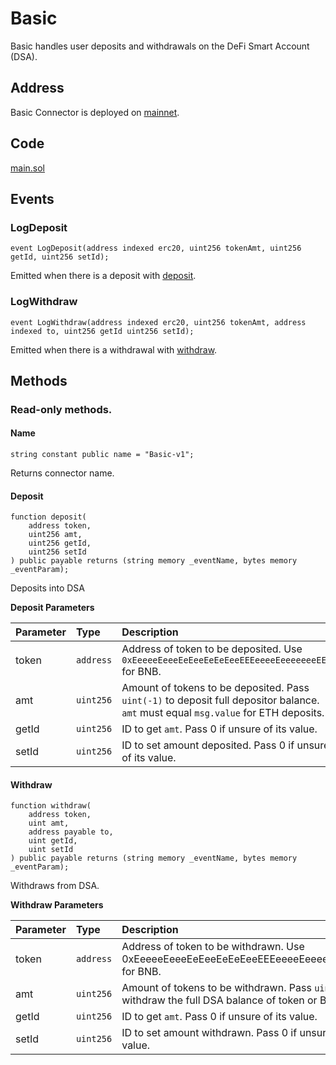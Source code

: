 # Basic

Basic handles user deposits and withdrawals on the DeFi Smart Account \(DSA\).

## Address

Basic Connector is deployed on [mainnet](https://bscscan.com/address/0xC2e1c0fc0A2c0126AD5222D6eB2453c6aEc1e637).

## Code

[main.sol](https://github.com/Open-Currency-Collective/Nubian-dsa-connectors/blob/master/contracts/connectors/basic/main.sol)

## Events

### LogDeposit

```text
event LogDeposit(address indexed erc20, uint256 tokenAmt, uint256 getId, uint256 setId);
```

Emitted when there is a deposit with [deposit](basic.md#Deposit).

### LogWithdraw

```text
event LogWithdraw(address indexed erc20, uint256 tokenAmt, address indexed to, uint256 getId uint256 setId);
```

Emitted when there is a withdrawal with [withdraw](basic.md#Withdraw).

## Methods

### Read-only methods.

#### Name

```text
string constant public name = "Basic-v1";
```

Returns connector name.

#### Deposit <a id="Deposit"></a>

```text
function deposit(
    address token,
    uint256 amt,
    uint256 getId,
    uint256 setId
) public payable returns (string memory _eventName, bytes memory _eventParam);
```

Deposits into DSA

**Deposit Parameters**

| Parameter | Type | Description |
| :--- | :--- | :--- |
| token | `address` | Address of token to be deposited. Use `0xEeeeeEeeeEeEeeEeEeEeeEEEeeeeEeeeeeeeEEeE` for BNB. |
| amt | `uint256` | Amount of tokens to be deposited. Pass `uint(-1)` to deposit full depositor balance. `amt` must equal `msg.value` for ETH deposits. |
| getId | `uint256` | ID to get `amt`. Pass 0 if unsure of its value. |
| setId | `uint256` | ID to set amount deposited. Pass 0 if unsure of its value. |

#### Withdraw <a id="Withdraw"></a>

```text
function withdraw(
    address token,
    uint amt,
    address payable to,
    uint getId,
    uint setId
) public payable returns (string memory _eventName, bytes memory _eventParam);
```

Withdraws from DSA.

**Withdraw Parameters**

| Parameter | Type | Description |
| :--- | :--- | :--- |
| token | `address` | Address of token to be withdrawn. Use 0xEeeeeEeeeEeEeeEeEeEeeEEEeeeeEeeeeeeeEEeE for BNB. |
| amt | `uint256` | Amount of tokens to be withdrawn. Pass `uint(-1)` to withdraw the full DSA balance of token or BNB. |
| getId | `uint256` | ID to get `amt`. Pass 0 if unsure of its value. |
| setId | `uint256` | ID to set amount withdrawn. Pass 0 if unsure of its value. |


